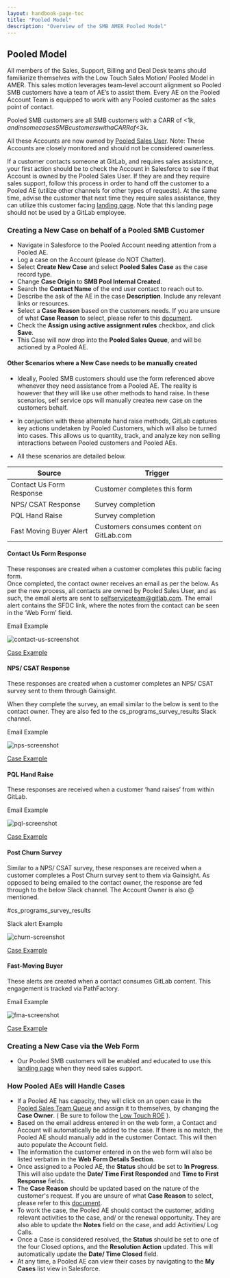```yaml
---
layout: handbook-page-toc
title: "Pooled Model"
description: "Overview of the SMB AMER Pooled Model"
---
```


## Pooled Model

All members of the Sales, Support, Billing and Deal Desk teams should familiarize themselves with the Low Touch Sales Motion/ Pooled Model in AMER.  This sales motion leverages team-level account alignment so Pooled SMB customers have a team of AE’s to assist them.  Every AE on the Pooled Account Team is equipped to work with any Pooled customer as the sales point of contact.

Pooled SMB customers are all SMB customers with a CARR of <$1k, and in some cases SMB customers with a CARR of <$3k.

All these Accounts are now owned by [Pooled Sales User](https://gitlab.my.salesforce.com/0058X00000F1YFq?noredirect=1&isUserEntityOverride=1). Note: These Accounts are closely monitored and should not be considered ownerless.

If a customer contacts someone at GitLab, and requires sales assistance, your first action should be to check the Account in Salesforce to see if that Account is owned by the Pooled Sales User. If they are and they require sales support, follow this process in order to hand off the customer to a Pooled AE (utilize other channels for other types of requests). At the same time, advise the customer that next time they require sales assistance, they can utilize this customer facing [landing page](https://page.gitlab.com/smbsales).  Note that this landing page should not be used by a GitLab employee.


### Creating a New Case on behalf of a Pooled SMB Customer

- Navigate in Salesforce to the Pooled Account needing attention from a Pooled AE.
- Log a case on the Account (please do NOT Chatter).
- Select **Create New Case** and select **Pooled Sales Case** as the case record type.
- Change **Case Origin** to **SMB Pool Internal Created**.
- Search the **Contact Name** of the end user contact to reach out to.
- Describe the ask of the AE in the case **Description**. Include any relevant links or resources.
- Select a **Case Reason** based on the customers needs. If you are unsure of what **Case Reason** to select, please refer to this [document](https://docs.google.com/document/u/0/d/1cWuGo4XCAQmzMBcfUjF7Emr2undkz1ufcUFt4HKmIns/edit).
- Check the **Assign using active assignment rules** checkbox, and click **Save**.
- This Case will now drop into the **Pooled Sales Queue**, and will be actioned by a Pooled AE.

#### Other Scenarios where a New Case needs to be manually created

- Ideally, Pooled SMB customers should use the form referenced above whenever they need assistance from a Pooled AE.  The reality is however that they will like use other methods to hand raise.  In these scenarios, self service ops will manually createa new case on the customers behalf.

- In conjuction with these alternate hand raise methods, GitLab captures key actions undetaken by Pooled Customers, which will also be turned into cases.  This allows us to quantity, track, and analyze key non selling interactions between Pooled customers and Pooled AEs.

- All these scenarios are detailed below.

| Source | Trigger|
| ------ | ------ |
| Contact Us Form Response | Customer completes this form|
| NPS/ CSAT Response | Survey completion|
| PQL Hand Raise | Survey completion|
| Fast Moving Buyer Alert| Customers consumes content on GitLab.com|

#### Contact Us Form Response

These responses are created when a customer completes this public facing form.  
Once completed, the contact owner receives an email as per the below.  As per the new process, all contacts are owned by Pooled Sales User, and as such, the email alerts are sent to 	selfserviceteam@gitlab.com.  The email alert contains the SFDC link, where the notes from the contact can be seen in the ‘Web Form’ field.

Email Example

![contact-us-screenshot](source/images/handbook/sales/contactus.png)

[Case Example](https://gitlab.my.salesforce.com/5008X00002CytL1)

#### NPS/ CSAT Response

These responses are created when a customer completes an NPS/ CSAT survey sent to them through Gainsight.  

When they complete the survey, an email similar to the below is sent to the contact owner.
They are also fed to the cs_programs_survey_results Slack channel. 

Email Example

![nps-screenshot](source/images/handbook/sales/nps_csat.png)

[Case Example](https://gitlab.my.salesforce.com/5008X00002CyMk8)

#### PQL Hand Raise

These responses are received when a customer ‘hand raises’ from within GitLab.

Email Example

![pql-screenshot](source/images/handbook/sales/pql.png)

[Case Example](https://gitlab.my.salesforce.com/5008X00002CxP8A)

#### Post Churn Survey

Similar to a NPS/ CSAT survey, these responses are received when a customer completes a Post Churn survey sent to them via Gainsight.  As opposed to being emailed to the contact owner, the response are fed through to the below Slack channel.  The Account Owner is also @ mentioned.  

#cs_programs_survey_results

Slack alert Example

![churn-screenshot](source/images/handbook/sales/churn.png)

[Case Example](https://gitlab.my.salesforce.com/5008X00002FO7rY)

#### Fast-Moving Buyer

These alerts are created when a contact consumes GitLab content. This engagement is tracked via PathFactory.

Email Example

![fma-screenshot](source/images/handbook/sales/fma.png)

[Case Example](https://gitlab.my.salesforce.com/5008X00002FOllP)

### Creating a New Case via the Web Form

- Our Pooled SMB customers will be enabled and educated to use this [landing page](https://page.gitlab.com/smbsales) when they need sales support.

### How Pooled AEs will Handle Cases

- If a Pooled AE has capacity, they will click on an open case in the [Pooled Sales Team Queue](https://gitlab.my.salesforce.com/500?fcf=00B8X000009wTi0) and assign it to themselves, by changing the **Case Owner**. ( Be sure to follow the [Low Touch ROE](https://docs.google.com/document/u/0/d/17oGx-y1UN7MyUYuKGrn-sMkzhNhiahJ4P7ysEfW8qWs/edit) ).
- Based on the email address entered in on the web form, a Contact and Account will automatically be added to the case. If there is no match, the Pooled AE should manually add in the customer Contact. This will then auto populate the Account field.
- The information the customer entered in on the web form will also be listed verbatim in the **Web Form Details Section**.
- Once assigned to a Pooled AE, the **Status** should be set to **In Progress**. This will also update the **Date/ Time First Responded** and **Time to First Response** fields.
- The **Case Reason** should be updated based on the nature of the customer's request. If you are unsure of what **Case Reason** to select, please refer to this [document](https://docs.google.com/document/u/0/d/1cWuGo4XCAQmzMBcfUjF7Emr2undkz1ufcUFt4HKmIns/edit).
- To work the case, the Pooled AE should contact the customer, adding relevant activities to the case, and/ or the renewal opportunity. They are also able to update the **Notes** field on the case, and add Activities/ Log Calls.
- Once a Case is considered resolved, the **Status** should be set to one of the four Closed options, and the **Resolution Action** updated. This will automatically update the **Date/ Time Closed** field.
- At any time, a Pooled AE can view their cases by navigating to the **My Cases** list view in Salesforce.

